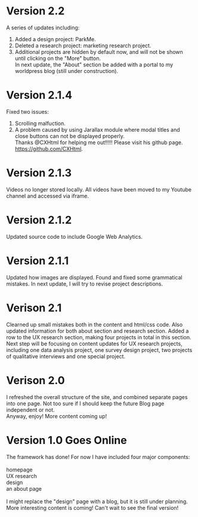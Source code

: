 # Version 2.2
A series of updates including:<br>
1. Added a design project: ParkMe.<br>
2. Deleted a research project: marketing research project. <br>
3. Additional projects are hidden by default now, and will not be shown until clicking on the "More" button.<br>
In next update, the "About" section be added with a portal to my worldpress blog (still under construction).



# Version 2.1.4
Fixed two issues: <br>
1. Scrolling malfuction. <br>
2. A problem caused by using Jarallax module where modal titles and close buttons can not be displayed properly. <br>
Thanks @CXHtml for helping me out!!!!! Please visit his github page. https://github.com/CXHtml.



# Version 2.1.3
Videos no longer stored locally. All videos have been moved to my Youtube channel and accessed via iframe.



# Version 2.1.2
Updated source code to include Google Web Analytics.



# Version 2.1.1
Updated how images are displayed. Found and fixed some grammatical mistakes. In next update, I will try to revise project descriptions.



# Verison 2.1
Clearned up small mistakes both in the content and html/css code. Also updated information for both about section and research section. Added a row to the UX research section, making four projects in total in this section.
<br>
Next step will be focusing on content updates for UX research projects, including one data analysis project, one survey design project, two projects of qualitative interviews and one special project.



# Verison 2.0
I refreshed the overall structure of the site, and combined separate pages into one page. Not too sure if I should keep the future Blog page independent or not.
<br>
Anyway, enjoy! More content coming up!



# Version 1.0 Goes Online
The framework has done! For now I have included four major components: <br>
<br>
homepage <br>
UX research <br>
design <br>
an about page <br> 
<br>
I might replace the "design" page with a blog, but it is still under planning. More interesting content is coming! Can't wait to see the final version!

